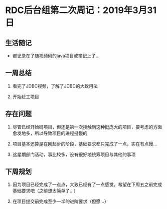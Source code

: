 ﻿# RDC后台组第二次周记：2019年3月31日

## 生活随记

 - 都记录在了随视频码的java项目或笔记上了...

 
## 一周总结

 1. 看完了JDBC视频，了解了JDBC的大致用法
 
 2. 开始赶工项目

## 存在问题

 1. 尽管已经开始码项目，但还是第一次接触到这种挺庞大的项目，要考虑的方面愈发地多，所以导致项目的进程挺慢的
 
 2. 项目基本还算是在刚起步的阶段，基础要求都只完成了一点，实在有点慢...
 
 3. 这星期部门活动，事比较多，没有很好地统筹项目与其他的事项

 


## 下周规划

 1. 因为项目已经完成了一点点，大致已经有了一点感觉，希望在下周五之前完成基础要求吧（之前想太简单了...）
 
 2. 在项目提交前完成至少一半的进阶要求（但愿...）

  
